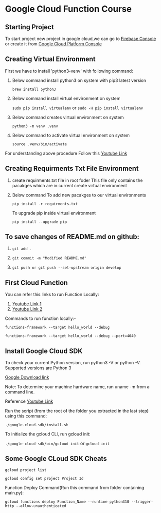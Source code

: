 # Google Cloud Function Course

## Starting Project

To start project new project in google cloud,we can go to [Firebase Console](https://console.firebase.google.com) or create it from [Google Cloud Platform Console](https://console.cloud.google.com)

## Creating Virtual Environment

First we have to install 'python3-venv' with following command:

1. Below command install python3 on system with pip3 latest version

   `brew install python3`

2. Below command install virtual environment on system

   `sudo pip install virtualenv`
   or
   `sudo -H pip install virtualenv`

3. Below command creates virtual environment on system

   `python3 -m venv .venv`

4. Below command to activate virtual environment on system

   `source .venv/bin/activate`

For understanding above procedure Follow this [Youtube Link](https://youtu.be/kz4gbWNO1cw)

## Creating Requirments Txt File Environment

1. create requirments.txt file in root foder
   This file only contains the pacakges which are in current create virtual environment
2. Below command To add new pacakges to our virtual environments

   `pip install -r requirments.txt`

   To upgrade pip inside virtual environment

   `pip install --upgrade pip`

## To save changes of README.md on github:

1. `git add .`

2. `git commit -m "Modified README.md"`

3. `git push or git push --set-upstream origin develop`

## First Cloud Function

You can refer this links to run Function Locally:

1. [Youtube Link 1](https://youtu.be/hnqeYOYDRYY)
2. [Youtube Link 2](https://youtu.be/N1sSUU3XGu4)

Commands to run function locally:-

`functions-framework --target hello_world --debug`

`functions-framework --target hello_world --debug --port=4040`

## Install Google Cloud SDK

To check your current Python version, run python3 -V or python -V. Supported versions are Python 3

[Google Download link](https://cloud.google.com/sdk/docs/install)

Note: To determine your machine hardware name, run uname -m from a command line.

Reference [Youtube Link](https://youtu.be/wc2kuTaHl8Y)

Run the script (from the root of the folder you extracted in the last step) using this command:

`./google-cloud-sdk/install.sh`

To initialize the gcloud CLI, run gcloud init:

`./google-cloud-sdk/bin/gcloud init` or `gcloud init`

## Some Google CLoud SDK Cheats

`gcloud project list`

`gcloud config set project Project Id`

Function Deploy Command(Run this command from folder containing main.py):

`gcloud functions deploy Function_Name --runtime python310 --trigger-http --allow-unauthenticated`
